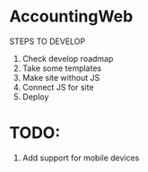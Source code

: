 # AccountingWeb

STEPS TO DEVELOP

1. Check develop roadmap
2. Take some templates
3. Make site without JS
4. Connect JS for site
5. Deploy


# TODO:

1. Add support for mobile devices
